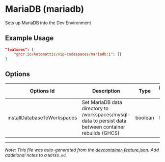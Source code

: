 
# MariaDB (mariadb)

Sets up MariaDB into the Dev Environment

## Example Usage

```json
"features": {
    "ghcr.io/Automattic/vip-codespaces/mariadb:1": {}
}
```

## Options

| Options Id | Description | Type | Default Value |
|-----|-----|-----|-----|
| installDatabaseToWorkspaces | Set MariaDB data directory to /workspaces/mysql-data to persist data between container rebuilds (GHCS) | boolean | false |



---

_Note: This file was auto-generated from the [devcontainer-feature.json](https://github.com/Automattic/vip-codespaces/blob/main/features/src/mariadb/devcontainer-feature.json).  Add additional notes to a `NOTES.md`._
